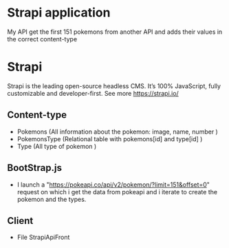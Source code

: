# Strapi application
My API get the first 151 pokemons from another API and adds their values in the correct content-type
# Strapi
Strapi is the leading open-source headless CMS. It’s 100% JavaScript, fully customizable and developer-first.
See more https://strapi.io/
## Content-type  
-   Pokemons (All information about the pokemon: image, name, number )
-   PokemonsType (Relational table with pokemons[id] and type[id] )
-   Type (All type of pokemon )
## BootStrap.js 
-   I launch a "https://pokeapi.co/api/v2/pokemon/?limit=151&offset=0" request on which i get the data from pokeapi 
    and i iterate to create the pokemon and the types.
## Client
-   File StrapiApiFront
